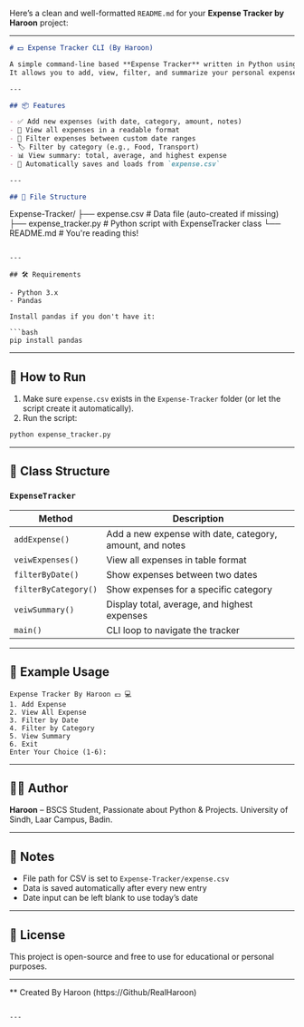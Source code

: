 Here’s a clean and well-formatted `README.md` for your **Expense Tracker by Haroon** project:

---

```markdown
# 💵 Expense Tracker CLI (By Haroon)

A simple command-line based **Expense Tracker** written in Python using **Pandas**.  
It allows you to add, view, filter, and summarize your personal expenses stored in a CSV file.

---

## 📦 Features

- ✅ Add new expenses (with date, category, amount, notes)
- 📄 View all expenses in a readable format
- 📅 Filter expenses between custom date ranges
- 🏷️ Filter by category (e.g., Food, Transport)
- 📊 View summary: total, average, and highest expense
- 💾 Automatically saves and loads from `expense.csv`

---

## 📁 File Structure

```

Expense-Tracker/
├── expense.csv          # Data file (auto-created if missing)
├── expense\_tracker.py   # Python script with ExpenseTracker class
└── README.md            # You're reading this!

````

---

## 🛠️ Requirements

- Python 3.x
- Pandas

Install pandas if you don't have it:

```bash
pip install pandas
````

---

## 🚀 How to Run

1. Make sure `expense.csv` exists in the `Expense-Tracker` folder
   (or let the script create it automatically).
2. Run the script:

```bash
python expense_tracker.py
```

---

## 🧠 Class Structure

### `ExpenseTracker`

| Method               | Description                                              |
| -------------------- | -------------------------------------------------------- |
| `addExpense()`       | Add a new expense with date, category, amount, and notes |
| `veiwExpenses()`     | View all expenses in table format                        |
| `filterByDate()`     | Show expenses between two dates                          |
| `filterByCategory()` | Show expenses for a specific category                    |
| `veiwSummary()`      | Display total, average, and highest expenses             |
| `main()`             | CLI loop to navigate the tracker                         |

---

## 📅 Example Usage

```
Expense Tracker By Haroon 💵 💻
1. Add Expense 
2. View All Expense 
3. Filter by Date 
4. Filter by Category 
5. View Summary 
6. Exit
Enter Your Choice (1-6):
```

---

## 🧑‍💻 Author

**Haroon** – BSCS Student, Passionate about Python & Projects.
University of Sindh, Laar Campus, Badin.

---

## 📌 Notes

* File path for CSV is set to `Expense-Tracker/expense.csv`
* Data is saved automatically after every new entry
* Date input can be left blank to use today’s date

---

## 📃 License

This project is open-source and free to use for educational or personal purposes.

---
** Created By Haroon (https://Github/RealHaroon)
```

---

